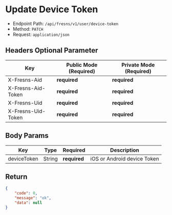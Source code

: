 # Update Device Token

- Endpoint Path: `/api/fresns/v1/user/device-token`
- Method: `PATCH`
- Request: `application/json`

## Headers Optional Parameter

| Key | Public Mode (Required) | Private Mode (Required) |
| --- | --- | --- |
| X-Fresns-Aid | **required** | **required** |
| X-Fresns-Aid-Token | **required** | **required** |
| X-Fresns-Uid | **required** | **required** |
| X-Fresns-Uid-Token | **required** | **required** |

## Body Params

| Key | Type | Required | Description |
| --- | --- | --- | --- |
| deviceToken | String | **required** | iOS or Android device Token |

## Return

```json
{
    "code": 0,
    "message": "ok",
    "data": null
}
```
